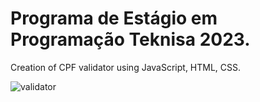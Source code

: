 # Programa de Estágio em Programação Teknisa 2023.

Creation of CPF validator using JavaScript, HTML, CSS.

![validator](https://github.com/gabrielrcarv/validator-cpf-teknisa-23/assets/70913425/1c380b19-fbb8-4ea3-bc1c-8dece40e4a46)

